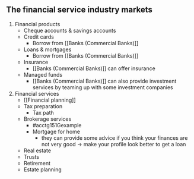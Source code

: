 
## The financial service industry markets
1. Financial products
	- Cheque accounts & savings accounts
	- Credit cards
		- Borrow from [[Banks (Commercial Banks)]]
	- Loans & mortgages
		- Borrow from [[Banks (Commercial Banks)]]
	- Insurance
		- [[Banks (Commercial Banks)]] can offer insurance
	- Managed funds
		- [[Banks (Commercial Banks)]] can also provide investment services by teaming up with some investment companies
2. Financial services
	- [[Financial planning]]
	- Tax preparation
		- Tax path
	- Brokerage services
		- #acctg151Gexample 
		- Mortgage for home
			- they can provide some advice if you think your finances are not very good $\rightarrow$ make your profile look better to get a loan
	- Real estate
	- Trusts
	- Retirement
	- Estate planning